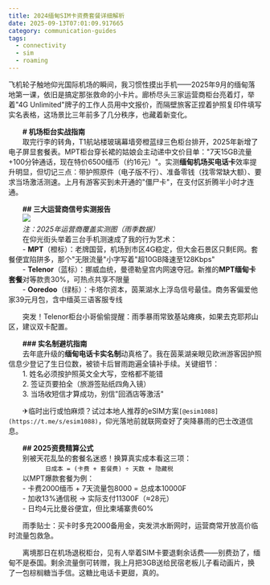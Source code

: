 ```yaml
---
title: 2024缅甸SIM卡资费套餐详细解析
date: 2025-09-13T07:01:09.917665
category: communication-guides
tags:
  - connectivity
  - sim
  - roaming
---
```


飞机轮子触地仰光国际机场的瞬间，我习惯性摸出手机——2025年9月的缅甸落地第一课，依旧是搞定那张救命的小卡片。廊桥尽头三家运营商柜台亮着灯，举着"4G Unlimited"牌子的工作人员用中文报价，而隔壁旅客正捏着护照复印件填写实名表格，这场景比三年前多了几分秩序，也藏着新变化。

　　**# 机场柜台实战指南**  
　　取完行李的转角，T1航站楼玻璃幕墙旁橙蓝绿三色柜台排开，2025年新增了电子屏显套餐表。MPT柜台穿长裙的姑娘会主动递中文价目单："7天15GB流量+100分钟通话，现在特价6500缅币（约16元）"。实测**缅甸机场买电话卡**效率提升明显，但切记三点：带护照原件（电子版不行）、准备零钱（找零常缺大额）、要求当场激活测速。上月有游客买到未开通的"僵尸卡"，在支付区折腾半小时才连通。

　　**## 三大运营商信号实测报告**  
　　![](https://example.com/operator-map.jpg)  
　　*注：2025年运营商覆盖实测图（雨季数据）*  
　　在仰光街头举着三台手机测速成了我的行为艺术：  
　　- **MPT**（橙标）：老牌国营，机场到市区4G稳定，但大金石景区只剩E网。套餐便宜陷阱多，那个"无限流量"小字写着"超10GB降速至128Kbps"  
　　- **Telenor**（蓝标）：挪威血统，曼德勒皇宫内网速夺冠。新推的**MPT缅甸卡套餐**对等款贵30%，可热点共享不限量  
　　- **Ooredoo**（绿标）：卡塔尔资本，茵莱湖水上浮岛信号最佳。商务客偏爱他家39元月包，含中缅英三语客服专线  

　　突发！Telenor柜台小哥偷偷提醒：雨季暴雨常致基站瘫痪，如果去克耶邦山区，建议双卡配置。

　　**### 实名制避坑指南**  
　　去年底升级的**缅甸电话卡实名制**动真格了。我在茵莱湖亲眼见欧洲游客因护照信息少登记了生日位数，被锁卡后冒雨跑遍全镇补手续。关键细节：  
　　1. 姓名必须按护照英文全大写，空格都不能错  
　　2. 签证页要拍全（旅游签贴纸四角入镜）  
　　3. 当场收短信才算成功，别信"回酒店等激活"  

　　✈临时出行或怕麻烦？试过本地人推荐的eSIM方案`[@esim1088](https://t.me/s/esim1088)`，仰光落地前就联网查好了突降暴雨的巴士改道信息。

　　**## 2025资费精算公式**  
　　别被天花乱坠的套餐名迷惑！换算真实成本看这三项：  
　　```  
　　日成本 = (卡费 + 套餐费) ÷ 天数 + 隐藏税  
　　```  
　　以MPT爆款套餐为例：  
　　- 卡费2000缅币 + 7天流量包8000 = 总成本10000₣  
　　- 加收13%通信税 → 实际支付11300₣（≈28元）  
　　- 日均4元比曼谷便宜，但比柬埔寨贵60%  

　　雨季贴士：买卡时多充2000备用金，突发洪水断网时，运营商常开放高价临时流量包救急。

　　离境那日在机场退税柜台，见有人举着SIM卡要退剩余话费——别费劲了，缅甸不是泰国。剩余流量倒可转赠，我上月把3GB送给民宿老板儿子看动画片，换了一包棕榈糖当手信。这糖比电话卡更甜，真的。